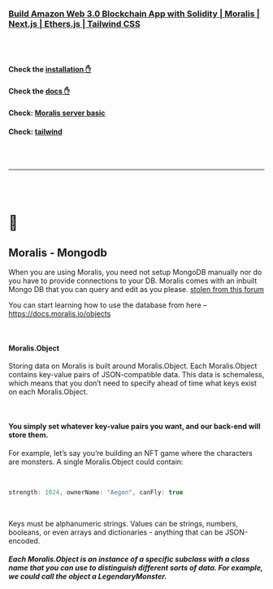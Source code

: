 ### [Build Amazon Web 3.0 Blockchain App with Solidity | Moralis | Next.js | Ethers.js | Tailwind CSS](https://youtu.be/HMdwbq1JJT0)

 <br>
 <br>

#### Check the [installation ✋](https://github.com/nadiamariduena/amazon-clone-blockchain/blob/2-Auth-moralis-context/INSTALLATION.md)

#### Check the [docs ✋](https://github.com/nadiamariduena/amazon-clone-blockchain/blob/2-Auth-moralis-context/DOCS.md)

#### Check: [Moralis server basic](https://github.com/nadiamariduena/amazon-clone-blockchain/blob/2-Auth-moralis-context/MORALISSERVER.md)

#### Check: [tailwind](https://github.com/nadiamariduena/amazon-clone-blockchain/blob/2-Auth-moralis-context/TAILWIND.md)

 <br>
 <br>

---

 <br>
 <br>

# 🥭

<!--
[<img src="./img-read/amazon-logo.gif"/>]() -->

## Moralis - Mongodb

When you are using Moralis, you need not setup MongoDB manually nor do you have to provide connections to your DB. Moralis comes with an inbuilt Mongo DB that you can query and edit as you please. [stolen from this forum](https://docs.moralis.io/moralis-dapp/database/objects)

You can start learning how to use the database from here – https://docs.moralis.io/objects

<br>

#### Moralis.Object

Storing data on Moralis is built around Moralis.Object. Each Moralis.Object contains key-value pairs of JSON-compatible data. This data is schemaless, which means that you don’t need to specify ahead of time what keys exist on each Moralis.Object.

<br>

#### You simply set whatever key-value pairs you want, and our back-end will store them.

For example, let’s say you’re building an NFT game where the characters are monsters. A single Moralis.Object could contain:

<br>

```javascript
strength: 1024, ownerName: "Aegon", canFly: true
```

<br>

Keys must be alphanumeric strings. Values can be strings, numbers, booleans, or even arrays and dictionaries - anything that can be JSON-encoded.

##### Each Moralis.Object is an instance of a specific subclass with a class name that you can use to distinguish different sorts of data. For example, we could call the object a LegendaryMonster.
